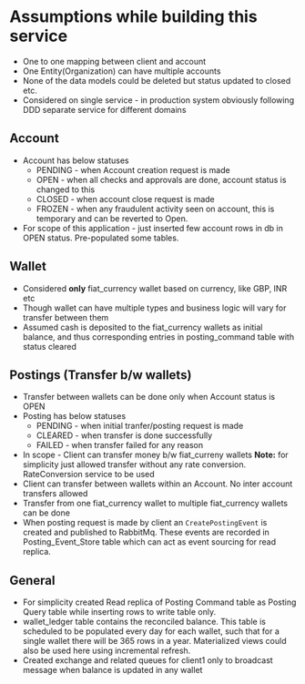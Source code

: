 # Assumptions while building this service

* One to one mapping between client and account
* One Entity(Organization) can have multiple accounts
* None of the data models could be deleted but status updated to closed etc.
* Considered on single service - in production system obviously following DDD separate service for different domains

## Account 
* Account has below statuses
    * PENDING - when Account creation request is made
    * OPEN - when all checks and approvals are done, account status is changed to this
    * CLOSED - when account close request is made
    * FROZEN - when any fraudulent activity seen on account, this is temporary and can be reverted to Open.
* For scope of this application - just inserted few account rows in db in OPEN status. Pre-populated some tables.

## Wallet
* Considered **only** fiat_currency wallet based on currency, like GBP, INR etc
* Though wallet can have multiple types and business logic will vary for transfer between them
* Assumed cash is deposited to the fiat_currency wallets as initial balance, and thus corresponding entries in posting_command table with status cleared


## Postings (Transfer b/w wallets)
* Transfer between wallets can be done only when Account status is OPEN
* Posting has below statuses
  * PENDING - when initial tranfer/posting request is made
  * CLEARED - when transfer is done successfully
  * FAILED - when transfer failed for any reason
* In scope - Client can transfer money b/w fiat_curreny wallets **Note:** for simplicity just allowed transfer without any rate conversion. RateConversion service to be used  
* Client can transfer between wallets within an Account. No inter account transfers allowed
* Transfer from one fiat_currency wallet to multiple fiat_currency wallets can be done
* When posting request is made by client an `CreatePostingEvent` is created and published to RabbitMq. These events are recorded in 
Posting_Event_Store table which can act as event sourcing for read replica.

## General
* For simplicity created Read replica of Posting Command table as Posting Query table while inserting rows to write table only.
* wallet_ledger table contains the reconciled balance. This table is scheduled to be populated every day for each wallet, such that for a single wallet there will be 365 rows in a year.
Materialized views could also be used here using incremental refresh.
* Created exchange and related queues for client1 only to broadcast message when balance is updated in any wallet





